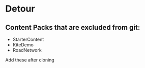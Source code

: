 # Detour

## Content Packs that are excluded from git:
* StarterContent
* KiteDemo
* RoadNetwork

Add these after cloning
